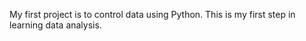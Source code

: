 My first project is to control data using Python. 
This is my first step in learning data analysis.

